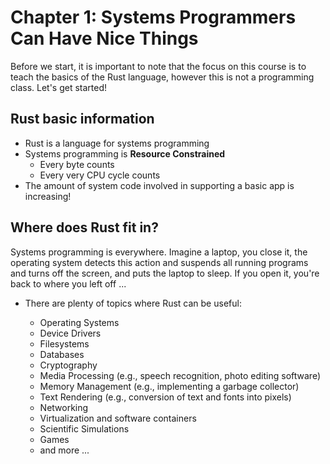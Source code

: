 # Chapter 1: Systems Programmers Can Have Nice Things

Before we start, it is important to note that the focus on this course is to teach the basics of the Rust language, however this is not a programming class. Let's get started!

## Rust basic information

- Rust is a language for systems programming
- Systems programming is  __Resource Constrained__
    - Every byte counts
    - Every very CPU cycle counts
- The amount of system code involved in supporting a basic app is increasing!


## Where does Rust fit in?

Systems programming is everywhere. Imagine a laptop, you close it, the operating system detects this action and suspends all running programs and turns off the screen, and puts the laptop to sleep. If you open it, you're back to where you left off ...

- There are plenty of topics where Rust can be useful:

    - Operating Systems
    - Device Drivers
    - Filesystems
    - Databases
    - Cryptography
    - Media Processing (e.g., speech recognition, photo editing software)
    - Memory Management (e.g., implementing a garbage collector)
    - Text Rendering (e.g., conversion of text and fonts into pixels)
    - Networking
    - Virtualization and software containers
    - Scientific Simulations
    - Games
    - and more ...

